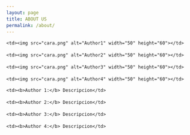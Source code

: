 ```yaml
---
layout: page
title: ABOUT US
permalink: /about/
---
```


<table class="egt">

  <tr>

    <td><img src="cara.png" alt="Author1" width="50" height="60"></td>

    <td><img src="cara.png" alt="Author2" width="50" height="60"></td>

    <td><img src="cara.png" alt="Author3" width="50" height="60"></td>
    
    <td><img src="cara.png" alt="Author4" width="50" height="60"></td>

  </tr>

  <tr>

    <td><b>Author 1:</b> Descripcion</td>

    <td><b>Author 2:</b> Descripcion</td>

    <td><b>Author 3:</b> Descripcion</td>
    
    <td><b>Author 4:</b> Descripcion</td>

  </tr>

</table>
